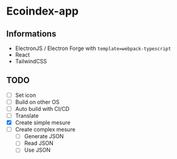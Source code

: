# Ecoindex-app

## Informations

- ElectronJS / Electron Forge with `template=webpack-typescript`
- React
- TailwindCSS

## TODO

- [ ] Set icon
- [ ] Build on other OS
- [ ] Auto build with CI/CD
- [ ] Translate
- [x] Create simple mesure
- [ ] Create complex mesure
  - [ ] Generate JSON
  - [ ] Read JSON
  - [ ] Use JSON
